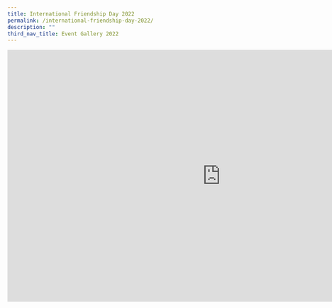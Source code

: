 ```yaml
---
title: International Friendship Day 2022
permalink: /international-friendship-day-2022/
description: ""
third_nav_title: Event Gallery 2022
---
```

<iframe src="https://docs.google.com/presentation/d/e/2PACX-1vRylMHX2zMddNwqSYTdR15WILB_1iJuCiAezrDrQVIL8_J5FB8iizQD5Y00wE0jjkCxhrTPEpBhdu8g/embed?start=false&loop=false&delayms=10000" frameborder="0" width="960" height="569" allowfullscreen="true" ></iframe>